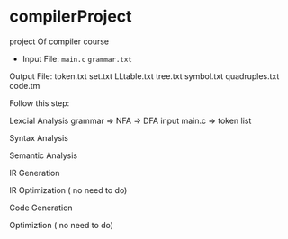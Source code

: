compilerProject
===============

project Of compiler course

- Input File:
  `main.c`
  `grammar.txt`

Output File:
  token.txt
  set.txt
  LLtable.txt
  tree.txt
  symbol.txt
  quadruples.txt
  code.tm

Follow this step:

  Lexcial Analysis
    grammar => NFA => DFA
    input main.c => token list

  Syntax Analysis

  Semantic Analysis

  IR Generation

  IR Optimization ( no need to do)

  Code Generation

  Optimiztion ( no need to do)
